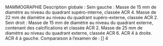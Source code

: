 MAMMOGRAPHIE
Description globale : Sein gauche : Masse de 15 mm de diamètre au niveau du quadrant supéro-interne, classée ACR 4. Masse de 22 mm de diamètre au niveau du quadrant supéro-externe, classée ACR 2. Sein droit : Masse de 15 mm de diamètre au niveau du quadrant externe, contenant des calcifications et classée ACR 2. Masse de 25 mm de diamètre au niveau du quadrant externe, classée ACR 6.
ACR 4 à droite.
ACR 4 à gauche.
Comparaison à l’examen de  : []
4
